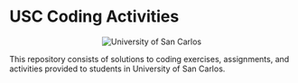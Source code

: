 # USC Coding Activities

<p align="center">
    <img src="https://www.usc.edu.ph/wp-content/themes/universityofgo665/images/main-logo.png" alt="University of San Carlos">
</p>

This repository consists of solutions to coding exercises, assignments, and activities provided to students in University of San Carlos.